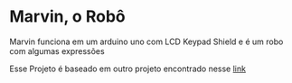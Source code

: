 # Marvin, o Robô

Marvin funciona em um arduino uno com LCD Keypad Shield e é um robo com algumas expressões 

Esse Projeto é baseado em outro projeto encontrado nesse
[link](https://www.youtube.com/watch?v=ShZsyHIK6DI)
